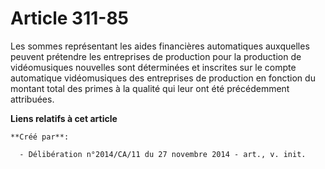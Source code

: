 # Article 311-85

Les sommes représentant les aides financières automatiques auxquelles peuvent prétendre les entreprises de production pour la
production de vidéomusiques nouvelles sont déterminées et inscrites sur le compte automatique vidéomusiques des entreprises
de production en fonction du montant total des primes à la qualité qui leur ont été précédemment attribuées.

**Liens relatifs à cet article**

	**Créé par**:

	  - Délibération n°2014/CA/11 du 27 novembre 2014 - art., v. init.
